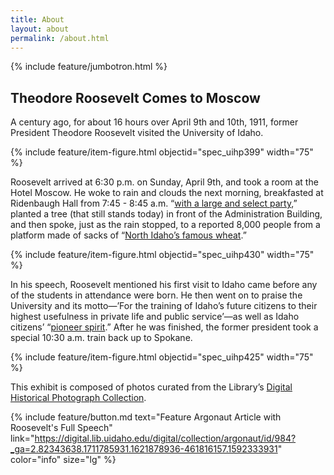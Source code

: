 ```yaml
---
title: About
layout: about
permalink: /about.html
---
```

{% include feature/jumbotron.html %} 

## Theodore Roosevelt Comes to Moscow

A century ago, for about 16 hours over April 9th and 10th, 1911, former President Theodore Roosevelt visited the University of Idaho.

{% include feature/item-figure.html objectid="spec_uihp399" width="75" %}

Roosevelt arrived at 6:30 p.m. on Sunday, April 9th, and took a room at the Hotel Moscow. He woke to rain and clouds the next morning, breakfasted at Ridenbaugh Hall from 7:45 - 8:45 a.m. “[with a large and select party](https://www.lib.uidaho.edu/digital/troosevelt/arg-2b.pdf),” planted a tree (that still stands today) in front of the Administration Building, and then spoke, just as the rain stopped, to a reported 8,000 people from a platform made of sacks of “[North Idaho’s famous wheat](https://www.lib.uidaho.edu/digital/troosevelt/arg-1.pdf).”

{% include feature/item-figure.html objectid="spec_uihp430" width="75" %}

In his speech, Roosevelt mentioned his first visit to Idaho came before any of the students in attendance were born. He then went on to praise the University and its motto—’For the training of Idaho’s future citizens to their highest usefulness in private life and public service’—as well as Idaho citizens’ “[pioneer spirit]().” After he was finished, the former president took a special 10:30 a.m. train back up to Spokane. 

{% include feature/item-figure.html objectid="spec_uihp425" width="75" %}

This exhibit is composed of photos curated from the Library’s [Digital Historical Photograph Collection](https://www.lib.uidaho.edu/digital/uihistorical/). 

{% include feature/button.md text="Feature Argonaut Article with Roosevelt's Full Speech" link="https://digital.lib.uidaho.edu/digital/collection/argonaut/id/984?_ga=2.82343638.1711785931.1621878936-461816157.1592333931" color="info" size="lg" %}


<div class="clearfix"></div>

